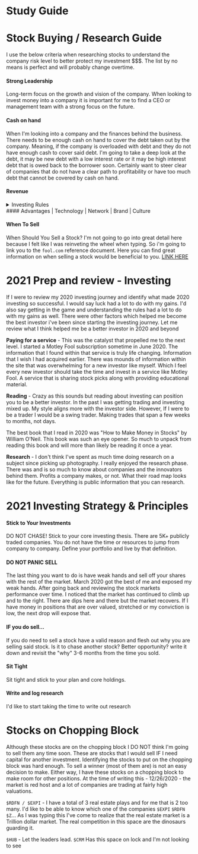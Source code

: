 # Study Guide

# Stock Buying / Research Guide
I use the below criteria when researching stocks to understand the company risk level to better protect my investment $$$. The list by no means is perfect and will probably change overtime.

#### Strong Leadership
Long-term focus on the growth and vision of the company. When looking to invest money into a company it is important for me to find a CEO or management team with a strong focus on the future.

#### Cash on hand
When I'm looking into a company and the finances behind the business. There needs to be enough cash on hand to cover the debt taken out by the company. Meaning, if the company is overloaded with debt and they do not have enough cash to cover said debt. I'm going to take a deep look at the debt, it may be new debt with a low interest rate or it may be high interest debt that is owed back to the borrower soon. Certainly want to steer clear of companies that do not have a clear path to profitability or have too much debt that cannot be covered by cash on hand.

#### Revenue

<details>
<summary> Investing Rules </summary>

- [ ] Look at stocks objectively
- [ ] Know current market conditions. Are we in a uptrend, downtrend, or chop fest?
- [ ] 25 <b>CORE</b> positions
- [ ] Hold for 5 years - Until the story changes
- [ ] Lean towards small caps and 10x opportunities
- [ ] Know what you are buying - <b>RESEARCH FIRST </b>
- [ ] Hold during price swings which are expected. You are not a seasoned trader so dont try to time a damn thing. 
- [ ] Target Leaders / Innovators 
- [ ] Have a reason to sell / Bear case

</details>
#### Advantages | Technology | Network | Brand | Culture

#### When To Sell

When Should You Sell a Stock? I'm not going to go into great detail here because I felt like I was reinveting the wheel when typing. So i'm going to link you to the `fool.com` reference document. Here you can find great information on when selling a stock would be beneficial to you. [LINK HERE](https://www.fool.com/investing/how-to-invest/stocks/when-to-sell-stocks/)

# 2021 Prep and review - Investing

If I were to review my 2020 investing journey and identify what made 2020 investing so successful. I would say luck had a lot to do with my gains. I'd also say getting in the game and understanding the rules had a lot to do with my gains as well. There were other factors which helped me become the best investor i've been since starting the investing journey. Let me review what I think helped me be a better investor in 2020 and beyond

**Paying for a service** - This was the catalyst that propelled me to the next level. I started a Motley Fool subscription sometime in June 2020. The information that I found within that service is truly life changing. Information that I wish I had acquired earlier. There was mounds of information within the site that was overwhelming for a new investor like myself. Which I feel every new investor should take the time and invest in a service like Motley Fool. A service that is sharing stock picks along with providing educational material. 

**Reading** - Crazy as this sounds but reading about investing can position you to be a better investor. In the past I was getting trading and investing mixed up. My style aligns more with the investor side. However, If I were to be a trader I would be a swing trader. Making trades that span a few weeks to months, not days. 

The best book that I read in 2020 was "How to Make Money in Stocks" by William O'Neil. This book was such an eye opener. So much to unpack from reading this book and will more than likely be reading it once a year.

**Research** - I don't think I've spent as much time doing research on a subject since picking up photography. I really enjoyed the research phase. There was and is so much to know about companies and the innovators behind them. Profits a company makes, or not. What their road map looks like for the future. Everything is public information that you can research.

# 2021 Investing Strategy & Principles

#### Stick to Your Investments
DO NOT CHASE! Stick to your core investing thesis. There are 5K+ publicly traded companies. You do not have the time or resources to jump from company to company. Define your portfolio and live by that definition. 

#### DO NOT PANIC SELL

The last thing you want to do is have weak hands and sell off your shares with the rest of the market. March 2020 got the best of me and exposed my weak hands. After going back and reviewing the stock markets performance over time. I noticed that the market has continued to climb up and to the right. There are dips here and there but the market recovers. If I have money in positions that are over valued, stretched or my conviction is low, the next drop will expose that.

#### IF you do sell...
If you do need to sell a stock have a valid reason and flesh out why you are selling said stock. Is it to chase another stock? Better opportunity? write it down and revisit the "why" 3-6 months from the time you sold. 

#### Sit Tight
Sit tight and stick to your plan and core holdings.

#### Write and log research
I'd like to start taking the time to write out research 

# Stocks on Chopping Block

Although these stocks are on the chopping block I DO NOT think I'm going to sell them any time soon. These are stocks that I would sell IF I need capital for another investment.  Identifying the stocks to put on the chopping block was hard enough. To sell a winner (most of them are) is not an easy decision to make. Either way, I have these stocks on a chopping block to make room for other positions. At the time of writing this - 12/26/2020 - the market is red host and a lot of companies are trading at fairly high valuations. 

`$RDFN / $EXPI` - I have a total of 3 real estate plays and for me that is 2 too many. I'd like to be able to know which one of the companies `$EXPI` `$RDFN` `$Z`... As I was typing this I've come to realize that the real estate market is a Trillion dollar market. The real competition in this space are the dinosaurs guarding it. 

`$HUB` - Let the leaders lead. `$CRM` Has this space on lock and I'm not looking to see 

